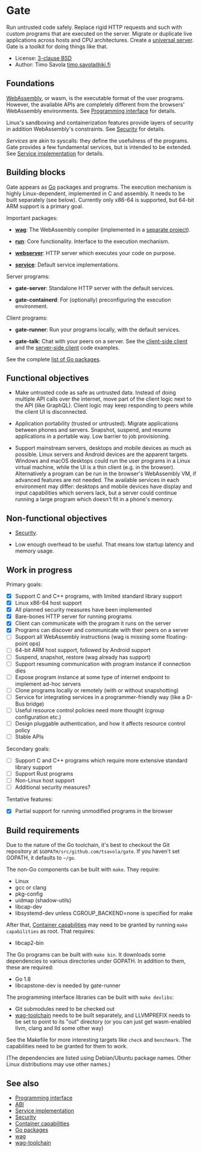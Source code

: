 # Gate

Run untrusted code safely.  Replace rigid HTTP requests and such with custom
programs that are executed on the server.  Migrate or duplicate live
applications across hosts and CPU architectures.
Create a [universal server](https://joearms.github.io/published/2013-11-21-My-favorite-erlang-program.html).
Gate is a toolkit for doing things like that.

- License: [3-clause BSD](LICENSE)
- Author: Timo Savola <timo.savola@iki.fi>


## Foundations

[WebAssembly](http://webassembly.org), or wasm, is the executable format of the
user programs.  However, the available APIs are completely different from the
browsers' WebAssembly environments.
See [Programming interface](Programming.md) for details.

Linux's sandboxing and containerization features provide layers of security in
addition WebAssembly's constraints.  See [Security](Security.md) for details.

*Services* are akin to syscalls: they define the usefulness of the programs.
Gate provides a few fundamental services, but is intended to be extended.
See [Service implementation](Service.md) for details.


## Building blocks

Gate appears as [Go](https://golang.org) packages and programs.  The execution
mechanism is highly Linux-dependent, implemented in C and assembly.  It needs
to be built separately (see below).  Currently only x86-64 is supported, but
64-bit ARM support is a primary goal.

Important packages:

  - [**wag**](https://godoc.org/github.com/tsavola/wag):
    The WebAssembly compiler
    (implemented in a [separate project](https://github.com/tsavola/wag)).

  - [**run**](https://godoc.org/github.com/tsavola/gate/run):
    Core functionality. Interface to the execution mechanism.

  - [**webserver**](https://godoc.org/github.com/tsavola/gate/webserver):
    HTTP server which executes your code on purpose.

  - [**service**](https://godoc.org/github.com/tsavola/gate/service):
    Default service implementations.

Server programs:

  - **gate-server**:
    Standalone HTTP server with the default services.

  - **gate-containerd**:
    For (optionally) preconfiguring the execution environment.

Client programs:

  - **gate-runner**:
    Run your programs locally, with the default services.

  - **gate-talk**:
    Chat with your peers on a server.
    See the [client-side client](examples/gate-talk/talk.go)
    and the [server-side client](examples/gate-talk/payload/talk.c) code examples.

See the complete [list of Go packages](https://godoc.org/github.com/tsavola/gate).


## Functional objectives

- Make untrusted code as safe as untrusted data.  Instead of doing multiple API
  calls over the internet, move part of the client logic next to the API (like
  GraphQL).  Client logic may keep responding to peers while the client UI is
  disconnected.

- Application portability (trusted or untrusted).  Migrate applications between
  phones and servers.  Snapshot, suspend, and resume applications in a portable
  way.  Low barrier to job provisioning.

- Support mainstream servers, desktops and mobile devices as much as possible.
  Linux servers and Android devices are the apparent targets.  Windows and
  macOS desktops could run the user programs in a Linux virtual machine, while
  the UI is a thin client (e.g. in the browser).  Alternatively a program can
  be run in the browser's WebAssembly VM, if advanced features are not needed.
  The available services in each environment may differ: desktops and mobile
  devices have display and input capabilities which servers lack, but a server
  could continue running a large program which doesn't fit in a phone's memory.


## Non-functional objectives

- [Security](Security.md).

- Low enough overhead to be useful.  That means low startup latency and memory
  usage.


## Work in progress

Primary goals:

  - [x] Support C and C++ programs, with limited standard library support
  - [x] Linux x86-64 host support
  - [x] All planned security measures have been implemented
  - [x] Bare-bones HTTP server for running programs
  - [x] Client can communicate with the program it runs on the server
  - [x] Programs can discover and communicate with their peers on a server
  - [ ] Support all WebAssembly instructions (wag is missing some floating-point ops)
  - [ ] 64-bit ARM host support, followed by Android support
  - [ ] Suspend, snapshot, restore (wag already has support)
  - [ ] Support resuming communication with program instance if connection dies
  - [ ] Expose program instance at some type of internet endpoint to implement ad-hoc servers
  - [ ] Clone programs locally or remotely (with or without snapshotting)
  - [ ] Service for integrating services in a programmer-friendly way (like a D-Bus bridge)
  - [ ] Useful resource control policies need more thought (cgroup configuration etc.)
  - [ ] Design pluggable authentication, and how it affects resource control policy
  - [ ] Stable APIs

Secondary goals:

  - [ ] Support C and C++ programs which require more extensive standard library support
  - [ ] Support Rust programs
  - [ ] Non-Linux host support
  - [ ] Additional security measures?

Tentative features:

  - [x] Partial support for running unmodified programs in the browser


## Build requirements

Due to the nature of the Go toolchain, it's best to checkout the Git repository
at `$GOPATH/src/github.com/tsavola/gate`.  If you haven't set GOPATH, it
defaults to `~/go`.

The non-Go components can be built with `make`.  They require:

  - Linux
  - gcc or clang
  - pkg-config
  - uidmap (shadow-utils)
  - libcap-dev
  - libsystemd-dev unless CGROUP_BACKEND=none is specified for make

After that, [Container capabilities](run/container/Capabilities.md) may need to
be granted by running `make capabilities` as root.  That requires:

  - libcap2-bin

The Go programs can be built with `make bin`.  It downloads some dependencies
to various directories under GOPATH.  In addition to them, these are required:

  - Go 1.8
  - libcapstone-dev is needed by gate-runner

The programming interface libraries can be built with `make devlibs`:

  - Git submodules need to be checked out
  - [wag-toolchain](https://github.com/tsavola/wag-toolchain) needs to be built
    separately, and LLVMPREFIX needs to be set to point to its "out" directory
    (or you can just get wasm-enabled llvm, clang and lld some other way)

See the Makefile for more interesting targets like `check` and `benchmark`.
The capabilities need to be granted for them to work.

(The dependencies are listed using Debian/Ubuntu package names.  Other Linux
distributions may use other names.)


## See also

- [Programming interface](Programming.md)
- [ABI](ABI.md)
- [Service implementation](Service.md)
- [Security](Security.md)
- [Container capabilities](run/container/Capabilities.md)
- [Go packages](https://godoc.org/github.com/tsavola/gate)
- [wag](https://github.com/tsavola/wag)
- [wag-toolchain](https://github.com/tsavola/wag-toolchain)

